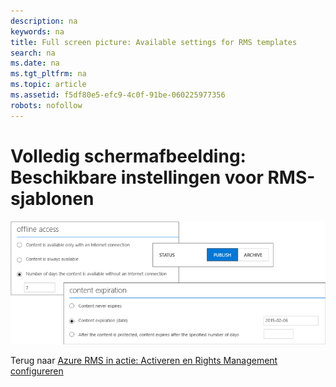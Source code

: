 ```yaml
---
description: na
keywords: na
title: Full screen picture: Available settings for RMS templates
search: na
ms.date: na
ms.tgt_pltfrm: na
ms.topic: article
ms.assetid: f5df80e5-efc9-4c0f-91be-060225977356
robots: nofollow
---
```

# Volledig schermafbeelding: Beschikbare instellingen voor RMS-sjablonen
![](../Image/AzRMS_TemplatesSettings.png)

Terug naar [Azure RMS in actie: Activeren en Rights Management configureren](http://technet.microsoft.com/library/jj585026.aspx)

